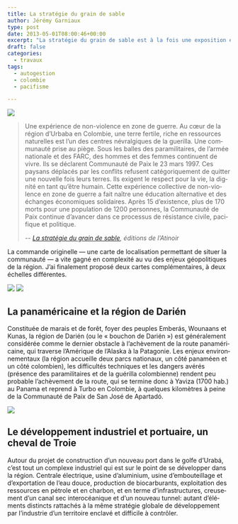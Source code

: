 ```yaml
---
title: La stratégie du grain de sable
author: Jérémy Garniaux
type: post
date: 2013-05-01T08:00:46+00:00
excerpt: "La stratégie du grain de sable est à la fois une exposition et un recueil de photographies de Patxi Beltzaiz sur la Communauté de Paix de San José de Apartadó, au nord-ouest de la Colombie, accompagné de récits de Traba et édité par L'atinoir en bilingue français/ castillan."
draft: false
categories:
  - travaux
tags:
  - autogestion
  - colombie
  - pacifisme

---
```

![](albums/carnet/grain_de_sable/sgds-couv-10nov.jpg)

> Une expéri­ence de non-vio­lence en zone de guerre. Au cœur de la région d’Urbaba en Colom­bie, une terre fer­tile, riche en ressources naturelles est l’un des cen­tres névral­giques de la gueril­la. Une com­mu­nauté prise au piège. Sous les balles des para­mil­i­taires, de l’armée nationale et des FARC, des hommes et des femmes con­tin­u­ent de vivre. Ils se déclar­ent Com­mu­nauté de Paix le 23 mars 1997. Ces paysans déplacés par les con­flits refusent caté­gorique­ment de quit­ter une nou­velle fois leurs ter­res. Ils exi­gent le respect pour la vie, la dig­nité en tant qu’être humain. Cette expéri­ence col­lec­tive de non-vio­lence en zone de guerre a fait naître une édu­ca­tion alter­na­tive et des échanges économiques sol­idaires. Après 15 d’existence, plus de 170 morts pour une pop­u­la­tion de 1200 per­son­nes, la Com­mu­nauté de Paix con­tin­ue d’avancer dans ce proces­sus de résis­tance civile, paci­fique et politique.
>
> -- <cite>[La stratégie du grain de sable](http://lastrategiedugraindesable.wordpress.com), édi­tions de l’Atinoir</cite>

La com­mande orig­inelle — une carte de local­i­sa­tion per­me­t­tant de situer la com­mu­nauté — a vite gag­né en com­plex­ité au vu des enjeux géopoli­tiques de la région. J’ai finale­ment pro­posé deux cartes com­plé­men­taires, à deux échelles différentes.

![](albums/carnet/grain_de_sable/carte_fr_1.png)
![](albums/carnet/grain_de_sable/SDGDS_2.jpg)

## La panaméri­caine et la région de Darién

Con­sti­tuée de marais et de forêt, foy­er des peu­ples Emberás, Wounaans et Kunas, la région de Dar­ién (ou le « bou­chon de Dar­ién ») est générale­ment con­sid­érée comme le dernier obsta­cle à l’achève­ment de la route panaméri­caine, qui tra­verse l’Amérique de l’Alas­ka à la Patag­o­nie. Les enjeux envi­ron­nemen­taux (la région accueille deux parcs nationaux, un côté panaméen et un côté colom­bi­en), les dif­fi­cultés tech­niques et les dan­gers avérés (présence des para­mil­i­taires et de la guéril­la colom­bi­enne) ren­dent peu prob­a­ble l’achève­ment de la route, qui se ter­mine donc à Yav­iza (1700 hab.) au Pana­ma et reprend à Tur­bo en Colom­bie, à quelques kilo­mètres à peine de la Com­mu­nauté de Paix de San José de Apartadó.

![](albums/carnet/grain_de_sable/carte_fr_2.png)

## Le développe­ment indus­triel et por­tu­aire, un cheval de Troie

Autour du pro­jet de con­struc­tion d’un nou­veau port dans le golfe d’Urabá, c’est tout un com­plexe indus­triel qui est sur le point de se dévelop­per dans la région. Cen­trale élec­trique, usine d’a­lu­mini­um, usine d’embouteillage et d’ex­por­ta­tion de l’eau douce, pro­duc­tion de bio­car­bu­rants, exploita­tion des ressources en pét­role et en char­bon, et en terme d’in­fra­struc­tures, creuse­ment d’un canal sec inte­rocéanique et d’un nou­veau tun­nel: autant d’élé­ments dis­tincts rat­tachés à la même stratégie glob­ale de développe­ment par l’in­dus­trie d’un ter­ri­toire enclavé et dif­fi­cile à contrôler.